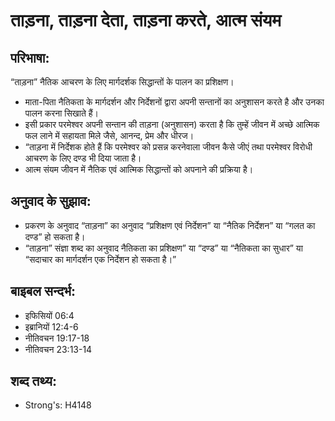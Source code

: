 # ताड़ना, ताड़ना देता, ताड़ना करते, आत्म संयम #

## परिभाषा: ##

“ताड़ना” नैतिक आचरण के लिए मार्गदर्शक सिद्धान्तों के पालन का प्रशिक्षण।

* माता-पिता नैतिकता के मार्गदर्शन और निर्देशनों द्वारा अपनी सन्तानों का अनुशासन करते है और उनका पालन करना सिखाते हैं।
* इसी प्रकार परमेश्वर अपनी सन्तान की ताड़ना (अनुशासन) करता है कि तुम्हें जीवन में अच्छे आत्मिक फल लाने में सहायता मिले जैसे, आनन्द, प्रेम और धीरज।
* “ताड़ना में निर्देशक होते हैं कि परमेश्वर को प्रसन्न करनेवाला जीवन कैसे जीएं तथा परमेश्वर विरोधी आचरण के लिए दण्ड भी दिया जाता है।
* आत्म संयम जीवन में नैतिक एवं आत्मिक सिद्धान्तों को अपनाने की प्रक्रिया है।

## अनुवाद के सुझाव: ##

* प्रकरण के अनुवाद “ताड़ना” का अनुवाद “प्रशिक्षण एवं निर्देशन” या “नैतिक निर्देशन” या “गलत का दण्ड” हो सकता है।
* “ताड़ना” संज्ञा शब्द का अनुवाद नैतिकता का प्रशिक्षण” या “दण्ड” या “नैतिकता का सुधार” या “सदाचार का मार्गदर्शन एक निर्देशन हो सकता है।”

## बाइबल सन्दर्भ: ##

* इफिसियों 06:4
* इब्रानियों 12:4-6
* नीतिवचन 19:17-18
* नीतिवचन 23:13-14

## शब्द तथ्य: ##

* Strong's: H4148
